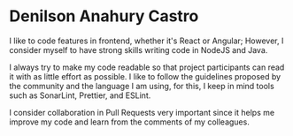 # Denilson Anahury Castro
I like to code features in frontend, whether it's React or Angular; However, I consider myself to have strong skills writing code in NodeJS and Java.

I always try to make my code readable so that project participants can read it with as little effort as possible. I like to follow the guidelines proposed by the community and the language I am using, for this, I keep in mind tools such as SonarLint, Prettier, and ESLint.

I consider collaboration in Pull Requests very important since it helps me improve my code and learn from the comments of my colleagues.
